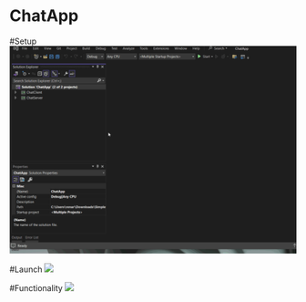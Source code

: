 # ChatApp

#Setup
![](https://github.com/renars84/SimpleChat/blob/master/setup.gif)

#Launch
![](https://github.com/renars84/SimpleChat/multiple.gif)

#Functionality
![](https://github.com/renars84/SimpleChat/functionality.gif)
